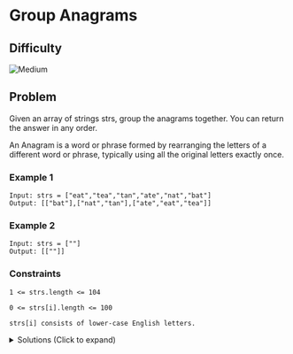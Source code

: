# Group Anagrams

## Difficulty

![Medium](https://img.shields.io/badge/medium-ef6c00?style=for-the-badge&logoColor=white)

## Problem

Given an array of strings strs, group the anagrams together. You can return the answer in any order.

An Anagram is a word or phrase formed by rearranging the letters of a different word or phrase, typically using all the original letters exactly once.

### Example 1

```
Input: strs = ["eat","tea","tan","ate","nat","bat"]
Output: [["bat"],["nat","tan"],["ate","eat","tea"]]
```

### Example 2

```
Input: strs = [""]
Output: [[""]]
```

### Constraints

`1 <= strs.length <= 104`

`0 <= strs[i].length <= 100`

`strs[i] consists of lower-case English letters.`

<details>
  <summary>Solutions (Click to expand)</summary>

### Explanation

#### Canonical Form

Canonical Form is the _simplest representation of an object that which allows it to be identified in a unique way_. Since anagrams are just rearrangements of the same letters we can lexicographically sort string to get their canonical form. Strings that have the same canonical form are anagrams and can be grouped together.

```
strs =            "ate","eat","tea"

canonical form  = "aet","aet","aet"

[["ate","eat","tea"]]
```

To group the strings, we will have a map that is keyed by the strings' canonical form valued by string lists. For every string in `strs` we will calculate its canonical form and check if the map already has an existing key. If the key exists, then there is already an existing similar anagram. We will push the current string into the list in the map

After iterating over `strs`, we will iterate over the values of the map and push all the grouped anagrams into a List of Lists.

Time: `O(N * K * log K)` Where `N` is the length of `strs` and `K` is the average length of the strings

Space: `O(N*K)`

#### Custom Key

Using the same idea of grouping strings in a map as before, we can group the strings by a different key other than its canonical form.

If an anagram is just rearrangements of the same characters that _appear at the same frequency_, then we can group these strings by character frequency. If we want to use this in a map, we need a key that represents character frequency. One way to do this is to have an array of length `26` that represents the frequency of every character in the alphabet. Once calculated, we can turn this array into a string that is delimited by a `'#'` character. For example:

```
strs ="ate","eat","tea"

character frequency representation  = "1#0#0#0#1#0#0#0#0#0#0#0#0#0#0#0#0#0#0#1#0#0#0#0#0#0"

{
  1#0#0#0#1#0#0#0#0#0#0#0#0#0#0#0#0#0#0#1#0#0#0#0#0#0: ["ate", "eat", "tea"]
}
```

After iterating over `strs`, we will iterate over the values of the map and push all the grouped anagrams into a List of Lists.

TIme: `O(N * K)` Where `N` is the length of `strs` and `K` is the average length of the strings

Space: `O(N * K)`

- [JavaScript](./group-anagrams.js)
- [TypeScript](./group-anagrams.ts)
- [Java](./group-anagrams.java)
- [Go](./group-anagrams.go)

</details>

